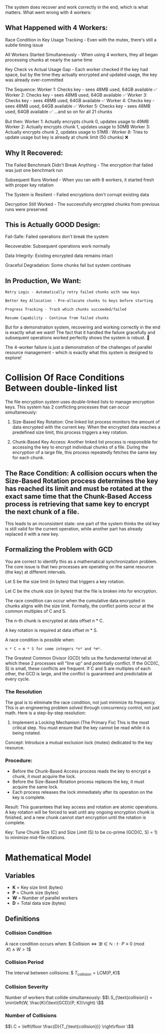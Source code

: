 The system does recover and work correctly in the end, which is what matters. What went wrong with 4 workers:

## What Happened with 4 Workers:
Race Condition in Key Usage Tracking - Even with the mutex, there's still a subtle timing issue

All Workers Started Simultaneously - When using 4 workers, they all began processing chunks at nearly the same time

Key Check vs Actual Usage Gap - Each worker checked if the key had space, but by the time they actually encrypted and updated usage, the key was already over-committed

The Sequence:
Worker 1: Checks key - sees 48MB used, 64GB available ✅
Worker 2: Checks key - sees 48MB used, 64GB available ✅
Worker 3: Checks key - sees 48MB used, 64GB available ✅
Worker 4: Checks key - sees 48MB used, 64GB available ✅
Worker 5: Checks key - sees 48MB used, 64GB available ✅
...and so on for all 21 chunks

But then:
Worker 1: Actually encrypts chunk 0, updates usage to 49MB
Worker 2: Actually encrypts chunk 1, updates usage to 50MB
Worker 3: Actually encrypts chunk 2, updates usage to 51MB
:
Worker 8: Tries to update usage but key is already at chunk limit (50 chunks) ❌

## Why It Recovered:
The Failed Benchmark Didn't Break Anything - The encryption that failed was just one benchmark run

Subsequent Runs Worked - When you ran with 8 workers, it started fresh with proper key rotation

The System is Resilient - Failed encryptions don't corrupt existing data

Decryption Still Worked - The successfully encrypted chunks from previous runs were preserved

## This is Actually GOOD Design:
Fail-Safe: Failed operations don't break the system

Recoverable: Subsequent operations work normally

Data Integrity: Existing encrypted data remains intact

Graceful Degradation: Some chunks fail but system continues

## In Production, We Want:
```
Retry Logic - Automatically retry failed chunks with new keys

Better Key Allocation - Pre-allocate chunks to keys before starting

Progress Tracking - Track which chunks succeeded/failed

Resume Capability - Continue from failed chunks
```

But for a demonstration system, recovering and working correctly in the end is exactly what we want! The fact that it handled the failure gracefully and subsequent operations worked perfectly shows the system is robust. 🎉

The 4-worker failure is just a demonstration of the challenges of parallel resource management - which is exactly what this system is designed to explore!


# Collision Of Race Conditions Between double-linked list
The file encryption system uses double-linked lists to manage encryption keys. This system has 2 conflicting processes that can occur simultaneously:

1. Size-Based Key Rotation: One linked list process monitors the amount of data encrypted with the current key. When the encrypted data reaches a predefined size limit, this process triggers a key rotation.

2. Chunk-Based Key Access: Another linked list process is responsible for accessing the key to encrypt individual chunks of a file. During the encryption of a large file, this process repeatedly fetches the same key for each chunk.

## The Race Condition: A collision occurs when the Size-Based Rotation process determines the key has reached its limit and must be rotated at the exact same time that the Chunk-Based Access process is retrieving that same key to encrypt the next chunk of a file.

This leads to an inconsistent state: one part of the system thinks the old key is still valid for the current operation, while another part has already replaced it with a new key.

## Formalizing the Problem with GCD
You are correct to identify this as a mathematical synchronization problem. The core issue is that two processes are operating on the same resource (the key) at different intervals.

Let S be the size limit (in bytes) that triggers a key rotation.

Let C be the chunk size (in bytes) that the file is broken into for encryption.

The race condition can occur when the cumulative data encrypted in chunks aligns with the size limit. Formally, the conflict points occur at the common multiples of C and S.

The n-th chunk is encrypted at data offset n * C.

A key rotation is required at data offset m * S.

A race condition is possible when:
```
n * C ≈ m * S for some integers *n* and *m*.
```

The Greatest Common Divisor (GCD) tells us the fundamental interval at which these 2 processes will "line up" and potentially conflict. If the GCD(C, S) is small, these conflicts are frequent. If C and S are multiples of each other, the GCD is large, and the conflict is guaranteed and predictable at every cycle.

### The Resolution
The goal is to eliminate the race condition, not just minimize its frequency. This is an engineering problem solved through concurrency control, not just math. Here is a step-by-step resolution:

1. Implement a Locking Mechanism (The Primary Fix)
This is the most critical step. You must ensure that the key cannot be read while it is being rotated.

Concept: Introduce a mutual exclusion lock (mutex) dedicated to the key resource.

### Procedure:

- Before the Chunk-Based Access process reads the key to encrypt a chunk, it must acquire the lock.
- Before the Size-Based Rotation process replaces the key, it must acquire the same lock.
- Each process releases the lock immediately after its operation on the key is complete.

Result: This guarantees that key access and rotation are atomic operations. A key rotation will be forced to wait until any ongoing encryption chunk is finished, and a new chunk cannot start encryption until the rotation is complete.

Key: Tune Chunk Size (C) and Size Limit (S) to be co-prime (GCD(C, S) = 1) to minimize mid-file rotations.

# Mathematical Model

## Variables
- **K** = Key size limit (bytes)
- **P** = Chunk size (bytes)
- **W** = Number of parallel workers
- **D** = Total data size (bytes)

## Definitions

### Collision Condition
A race condition occurs when:
$$\
\text{Collision} \iff \exists t \in \mathbb{N}: t \cdot P \equiv 0 \pmod{K} \ \wedge \ W > 1
\$$

### Collision Period
The interval between collisions:
$$\
T_{\text{collision}} = \text{LCM}(P, K)
\$$

### Collision Severity
Number of workers that collide simultaneously:
$$\
S_{\text{collision}} = \min\left(W, \frac{K}{\text{GCD}(P, K)}\right)
\$$

### Number of Collisions
$$\
C = \left\lfloor \frac{D}{T_{\text{collision}}} \right\rfloor
\$$

